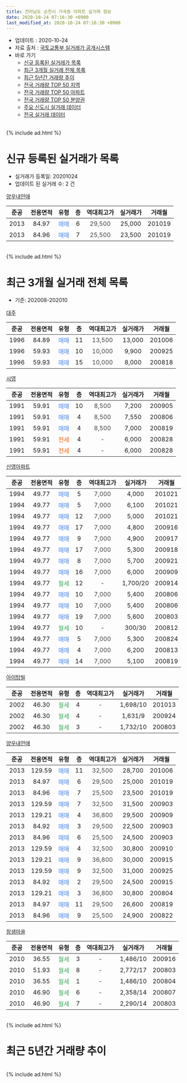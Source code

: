 ```yaml
---
title: 전라남도 순천시 가곡동 아파트 실거래 정보
date: 2020-10-24 07:16:30 +0900
last_modified_at: 2020-10-24 07:16:30 +0900
---
```


* 업데이트 : 2020-10-24
* 자료 출처 : [국토교통부 실거래가 공개시스템](http://rt.molit.go.kr)
* 바로 가기
    * [신규 등록된 실거래가 목록](#신규-등록된-실거래가-목록)
    * [최근 3개월 실거래 전체 목록](#최근-3개월-실거래-전체-목록)
    * [최근 5년간 거래량 추이](#최근-5년간-거래량-추이)
    * [전국 거래량 TOP 50 지역](https://inasie.github.io/apt-trade-info/최근-3개월-전국에서-가장-거래가-많이-발생한-지역)
    * [전국 거래량 TOP 50 아파트](https://inasie.github.io/apt-trade-info/최근-3개월-전국에서-가장-거래가-많이-발생한-아파트)
    * [전국 거래량 TOP 50 분양권](https://inasie.github.io/apt-trade-info/최근-3개월-전국에서-가장-거래가-많이-발생한-분양권)
    * [주요 신도시 실거래 데이터](https://inasie.github.io/apt-trade-info/주요-신도시)
    * [전국 실거래 데이터](https://inasie.github.io/apt-trade-info/전국)
<br>
{% include ad.html %}
<br>

# 신규 등록된 실거래가 목록
* 실거래가 등록일: 20201024
* 업데이트 된 실거래 수: 2 건


[양우내안애](https://search.naver.com/search.naver?query=%EC%A0%84%EB%9D%BC%EB%82%A8%EB%8F%84+%EC%88%9C%EC%B2%9C%EC%8B%9C+%EA%B0%80%EA%B3%A1%EB%8F%99+%EC%96%91%EC%9A%B0%EB%82%B4%EC%95%88%EC%95%A0)

|준공|전용면적|유형|층|역대최고가|실거래가|거래월|
|:---:|:---:|:---:|:---:|:---:|:---:|:---:|
|2013|84.97|<span style="color:#4285f3">매매</span>|6|<span style="color:#444444">29,500</span>|25,000|201019|
|2013|84.96|<span style="color:#4285f3">매매</span>|7|<span style="color:#444444">25,500</span>|23,500|201019|


<br>
{% include ad.html %}
<br>

# 최근 3개월 실거래 전체 목록
* 기준: 202008-202010


[대주](https://search.naver.com/search.naver?query=%EC%A0%84%EB%9D%BC%EB%82%A8%EB%8F%84+%EC%88%9C%EC%B2%9C%EC%8B%9C+%EA%B0%80%EA%B3%A1%EB%8F%99+%EB%8C%80%EC%A3%BC)

|준공|전용면적|유형|층|역대최고가|실거래가|거래월|
|:---:|:---:|:---:|:---:|:---:|:---:|:---:|
|1996|84.89|<span style="color:#4285f3">매매</span>|11|<span style="color:#444444">13,500</span>|13,000|201006|
|1996|59.93|<span style="color:#4285f3">매매</span>|10|<span style="color:#444444">10,000</span>|9,900|200925|
|1996|59.93|<span style="color:#4285f3">매매</span>|15|<span style="color:#444444">10,000</span>|8,000|200818|

[시영](https://search.naver.com/search.naver?query=%EC%A0%84%EB%9D%BC%EB%82%A8%EB%8F%84+%EC%88%9C%EC%B2%9C%EC%8B%9C+%EA%B0%80%EA%B3%A1%EB%8F%99+%EC%8B%9C%EC%98%81)

|준공|전용면적|유형|층|역대최고가|실거래가|거래월|
|:---:|:---:|:---:|:---:|:---:|:---:|:---:|
|1991|59.91|<span style="color:#4285f3">매매</span>|10|<span style="color:#444444">8,500</span>|7,200|200905|
|1991|59.91|<span style="color:#4285f3">매매</span>|4|<span style="color:#444444">8,500</span>|7,550|200806|
|1991|59.91|<span style="color:#4285f3">매매</span>|4|<span style="color:#444444">8,500</span>|7,000|200819|
|1991|59.91|<span style="color:#ff5a00">전세</span>|4|<span style="color:#444444">-</span>|6,000|200828|
|1991|59.91|<span style="color:#ff5a00">전세</span>|4|<span style="color:#444444">-</span>|6,000|200828|

[신영아파트](https://search.naver.com/search.naver?query=%EC%A0%84%EB%9D%BC%EB%82%A8%EB%8F%84+%EC%88%9C%EC%B2%9C%EC%8B%9C+%EA%B0%80%EA%B3%A1%EB%8F%99+%EC%8B%A0%EC%98%81%EC%95%84%ED%8C%8C%ED%8A%B8)

|준공|전용면적|유형|층|역대최고가|실거래가|거래월|
|:---:|:---:|:---:|:---:|:---:|:---:|:---:|
|1994|49.77|<span style="color:#4285f3">매매</span>|5|<span style="color:#444444">7,000</span>|4,000|201021|
|1994|49.77|<span style="color:#4285f3">매매</span>|5|<span style="color:#444444">7,000</span>|6,100|201021|
|1994|49.77|<span style="color:#4285f3">매매</span>|12|<span style="color:#444444">7,000</span>|5,000|201021|
|1994|49.77|<span style="color:#4285f3">매매</span>|17|<span style="color:#444444">7,000</span>|4,800|200916|
|1994|49.77|<span style="color:#4285f3">매매</span>|9|<span style="color:#444444">7,000</span>|4,900|200917|
|1994|49.77|<span style="color:#4285f3">매매</span>|17|<span style="color:#444444">7,000</span>|5,300|200918|
|1994|49.77|<span style="color:#4285f3">매매</span>|8|<span style="color:#444444">7,000</span>|5,700|200921|
|1994|49.77|<span style="color:#4285f3">매매</span>|16|<span style="color:#444444">7,000</span>|6,000|200909|
|1994|49.77|<span style="color:#34a853">월세</span>|12|<span style="color:#444444">-</span>|1,700/20|200914|
|1994|49.77|<span style="color:#4285f3">매매</span>|10|<span style="color:#444444">7,000</span>|5,400|200806|
|1994|49.77|<span style="color:#4285f3">매매</span>|10|<span style="color:#444444">7,000</span>|5,400|200806|
|1994|49.77|<span style="color:#4285f3">매매</span>|19|<span style="color:#444444">7,000</span>|5,600|200803|
|1994|49.77|<span style="color:#34a853">월세</span>|10|<span style="color:#444444">-</span>|300/30|200812|
|1994|49.77|<span style="color:#4285f3">매매</span>|5|<span style="color:#444444">7,000</span>|5,300|200824|
|1994|49.77|<span style="color:#4285f3">매매</span>|4|<span style="color:#444444">7,000</span>|6,200|200813|
|1994|49.77|<span style="color:#4285f3">매매</span>|14|<span style="color:#444444">7,000</span>|5,100|200819|

[아이탑빌](https://search.naver.com/search.naver?query=%EC%A0%84%EB%9D%BC%EB%82%A8%EB%8F%84+%EC%88%9C%EC%B2%9C%EC%8B%9C+%EA%B0%80%EA%B3%A1%EB%8F%99+%EC%95%84%EC%9D%B4%ED%83%91%EB%B9%8C)

|준공|전용면적|유형|층|역대최고가|실거래가|거래월|
|:---:|:---:|:---:|:---:|:---:|:---:|:---:|
|2002|46.30|<span style="color:#34a853">월세</span>|4|<span style="color:#444444">-</span>|1,698/10|201013|
|2002|46.30|<span style="color:#34a853">월세</span>|4|<span style="color:#444444">-</span>|1,631/9|200924|
|2002|46.30|<span style="color:#34a853">월세</span>|3|<span style="color:#444444">-</span>|1,732/10|200803|

[양우내안애](https://search.naver.com/search.naver?query=%EC%A0%84%EB%9D%BC%EB%82%A8%EB%8F%84+%EC%88%9C%EC%B2%9C%EC%8B%9C+%EA%B0%80%EA%B3%A1%EB%8F%99+%EC%96%91%EC%9A%B0%EB%82%B4%EC%95%88%EC%95%A0)

|준공|전용면적|유형|층|역대최고가|실거래가|거래월|
|:---:|:---:|:---:|:---:|:---:|:---:|:---:|
|2013|129.59|<span style="color:#4285f3">매매</span>|11|<span style="color:#444444">32,500</span>|28,700|201006|
|2013|84.97|<span style="color:#4285f3">매매</span>|6|<span style="color:#444444">29,500</span>|25,000|201019|
|2013|84.96|<span style="color:#4285f3">매매</span>|7|<span style="color:#444444">25,500</span>|23,500|201019|
|2013|129.59|<span style="color:#4285f3">매매</span>|7|<span style="color:#444444">32,500</span>|31,500|200903|
|2013|129.21|<span style="color:#4285f3">매매</span>|4|<span style="color:#444444">36,800</span>|29,500|200909|
|2013|84.92|<span style="color:#4285f3">매매</span>|3|<span style="color:#444444">29,500</span>|22,500|200903|
|2013|84.96|<span style="color:#4285f3">매매</span>|6|<span style="color:#444444">25,500</span>|24,500|200903|
|2013|129.59|<span style="color:#4285f3">매매</span>|4|<span style="color:#444444">32,500</span>|30,800|200910|
|2013|129.21|<span style="color:#4285f3">매매</span>|9|<span style="color:#444444">36,800</span>|30,000|200915|
|2013|129.59|<span style="color:#4285f3">매매</span>|9|<span style="color:#444444">32,500</span>|31,000|200925|
|2013|84.92|<span style="color:#4285f3">매매</span>|2|<span style="color:#444444">29,500</span>|24,500|200915|
|2013|129.21|<span style="color:#4285f3">매매</span>|3|<span style="color:#444444">36,800</span>|30,800|200804|
|2013|84.97|<span style="color:#4285f3">매매</span>|11|<span style="color:#444444">29,500</span>|26,600|200819|
|2013|84.96|<span style="color:#4285f3">매매</span>|9|<span style="color:#444444">25,500</span>|24,900|200822|


<script async src="//pagead2.googlesyndication.com/pagead/js/adsbygoogle.js"></script>
<!-- 기본 -->
<ins class="adsbygoogle"
     style="display:block"
     data-ad-client="ca-pub-2446590836940007"
     data-ad-slot="1659523306"
     data-ad-format="auto"
     data-full-width-responsive="true"></ins>
<script>
(adsbygoogle = window.adsbygoogle || []).push({});
</script>


[참샘마을](https://search.naver.com/search.naver?query=%EC%A0%84%EB%9D%BC%EB%82%A8%EB%8F%84+%EC%88%9C%EC%B2%9C%EC%8B%9C+%EA%B0%80%EA%B3%A1%EB%8F%99+%EC%B0%B8%EC%83%98%EB%A7%88%EC%9D%84)

|준공|전용면적|유형|층|역대최고가|실거래가|거래월|
|:---:|:---:|:---:|:---:|:---:|:---:|:---:|
|2010|36.55|<span style="color:#34a853">월세</span>|3|<span style="color:#444444">-</span>|1,486/10|200916|
|2010|51.93|<span style="color:#34a853">월세</span>|8|<span style="color:#444444">-</span>|2,772/17|200803|
|2010|36.55|<span style="color:#34a853">월세</span>|1|<span style="color:#444444">-</span>|1,486/10|200804|
|2010|46.90|<span style="color:#34a853">월세</span>|6|<span style="color:#444444">-</span>|2,358/14|200807|
|2010|46.90|<span style="color:#34a853">월세</span>|7|<span style="color:#444444">-</span>|2,290/14|200803|


<br>
{% include ad.html %}
<br>

# 최근 5년간 거래량 추이


<div style="width:100%;">
    <canvas id="deal_progress" height="200"></canvas>
</div>

<script>
new Chart(document.getElementById("deal_progress"), {
    type: 'line',
    data: {
        labels: ['201510','201511','201512','201601','201602','201603','201604','201605','201606','201607','201608','201609','201610','201611','201612','201701','201702','201703','201704','201705','201706','201707','201708','201709','201710','201711','201712','201801','201802','201803','201804','201805','201806','201807','201808','201809','201810','201811','201812','201901','201902','201903','201904','201905','201906','201907','201908','201909','201910','201911','201912','202001','202002','202003','202004','202005','202006','202007','202008','202009','202010'],
        datasets: [{
            label: '매매',
            pointRadius: 1,
            data: [10, 12, 12, 7, 8, 9, 16, 16, 11, 22, 17, 12, 24, 10, 9, 9, 16, 8, 12, 11, 10, 28, 9, 17, 13, 9, 10, 14, 6, 19, 15, 11, 8, 9, 7, 7, 17, 12, 9, 7, 19, 7, 12, 10, 14, 9, 16, 7, 12, 9, 6, 13, 11, 11, 9, 14, 9, 17, 12, 15, 7],
            borderColor: "rgba(255, 201, 14, 1)",
            backgroundColor: "rgba(255, 201, 14, 0.5)",
            fill: false,
            lineTension: 0
        },{
            label: '전월세',
            pointRadius: 1,
            data: [11, 6, 6, 9, 8, 10, 9, 8, 17, 49, 21, 8, 5, 6, 6, 14, 11, 7, 10, 4, 6, 6, 7, 8, 5, 5, 3, 8, 10, 6, 7, 6, 11, 39, 6, 3, 13, 3, 9, 8, 4, 5, 2, 5, 4, 4, 6, 7, 5, 5, 4, 2, 6, 2, 2, 4, 5, 33, 8, 3, 1],
            borderColor: "rgba(0, 141, 185, 1)",
            backgroundColor: "rgba(0, 141, 185, 0.5)",
            fill: false,
            lineTension: 0
        }
        ]
    },
    options: {
        responsive: true,
        title: {
            display: false
        },
        tooltips: {
            mode: 'index',
            intersect: false
        },
        hover: {
            mode: 'nearest',
            intersect: true
        },
        scales: {
            xAxes: [{
                display: true,
                scaleLabel: {
                    display: true,
                    labelString: '년/월'
                }
            }],
            yAxes: [{
                display: true,
                ticks: {
                    suggestedMin: 0,
                },
                scaleLabel: {
                    display: true,
                    labelString: '실거래 수'
                }
            }]
        }
    }
});

</script>


<br>
{% include ad.html %}
<br>

